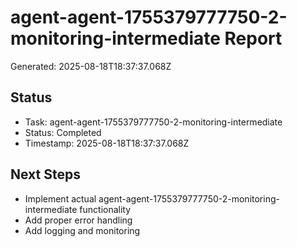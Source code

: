 # agent-agent-1755379777750-2-monitoring-intermediate Report

Generated: 2025-08-18T18:37:37.068Z

## Status
- Task: agent-agent-1755379777750-2-monitoring-intermediate
- Status: Completed
- Timestamp: 2025-08-18T18:37:37.068Z

## Next Steps
- Implement actual agent-agent-1755379777750-2-monitoring-intermediate functionality
- Add proper error handling
- Add logging and monitoring
